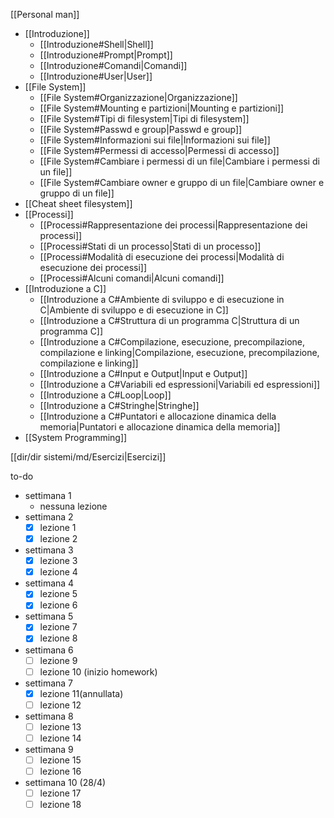 [[Personal man]]
- [[Introduzione]]
	- [[Introduzione#Shell|Shell]]
	- [[Introduzione#Prompt|Prompt]]
	- [[Introduzione#Comandi|Comandi]]
	- [[Introduzione#User|User]]
- [[File System]]
	- [[File System#Organizzazione|Organizzazione]]
	- [[File System#Mounting e partizioni|Mounting e partizioni]]
	- [[File System#Tipi di filesystem|Tipi di filesystem]]
	- [[File System#Passwd e group|Passwd e group]]
	- [[File System#Informazioni sui file|Informazioni sui file]]
	- [[File System#Permessi di accesso|Permessi di accesso]]
	- [[File System#Cambiare i permessi di un file|Cambiare i permessi di un file]]
	- [[File System#Cambiare owner e gruppo di un file|Cambiare owner e gruppo di un file]]
- [[Cheat sheet filesystem]]
- [[Processi]]
	- [[Processi#Rappresentazione dei processi|Rappresentazione dei processi]]
	- [[Processi#Stati di un processo|Stati di un processo]]
	- [[Processi#Modalità di esecuzione dei processi|Modalità di esecuzione dei processi]]
	- [[Processi#Alcuni comandi|Alcuni comandi]]
- [[Introduzione a C]]
	- [[Introduzione a C#Ambiente di sviluppo e di esecuzione in C|Ambiente di sviluppo e di esecuzione in C]]
	- [[Introduzione a C#Struttura di un programma C|Struttura di un programma C]]
	- [[Introduzione a C#Compilazione, esecuzione, precompilazione, compilazione e linking|Compilazione, esecuzione, precompilazione, compilazione e linking]]
	- [[Introduzione a C#Input e Output|Input e Output]]
	- [[Introduzione a C#Variabili ed espressioni|Variabili ed espressioni]]
	- [[Introduzione a C#Loop|Loop]]
	- [[Introduzione a C#Stringhe|Stringhe]]
	- [[Introduzione a C#Puntatori e allocazione dinamica della memoria|Puntatori e allocazione dinamica della memoria]]
- [[System Programming]]

[[dir/dir sistemi/md/Esercizi|Esercizi]]

to-do
- settimana 1
	- nessuna lezione
- settimana 2
	- [x] lezione 1
	- [x] lezione 2
- settimana 3
	- [x] lezione 3
	- [x] lezione 4
- settimana 4
	- [x] lezione 5
	- [x] lezione 6
- settimana 5
	- [x] lezione 7
	- [x] lezione 8
- settimana 6
	- [ ] lezione 9
	- [ ] lezione 10 (inizio homework)
- settimana 7
	- [x] lezione 11(annullata)
	- [ ] lezione 12
- settimana 8
	- [ ] lezione 13
	- [ ] lezione 14
- settimana 9
	- [ ] lezione 15
	- [ ] lezione 16
- settimana 10 (28/4)
	- [ ] lezione 17
	- [ ] lezione 18